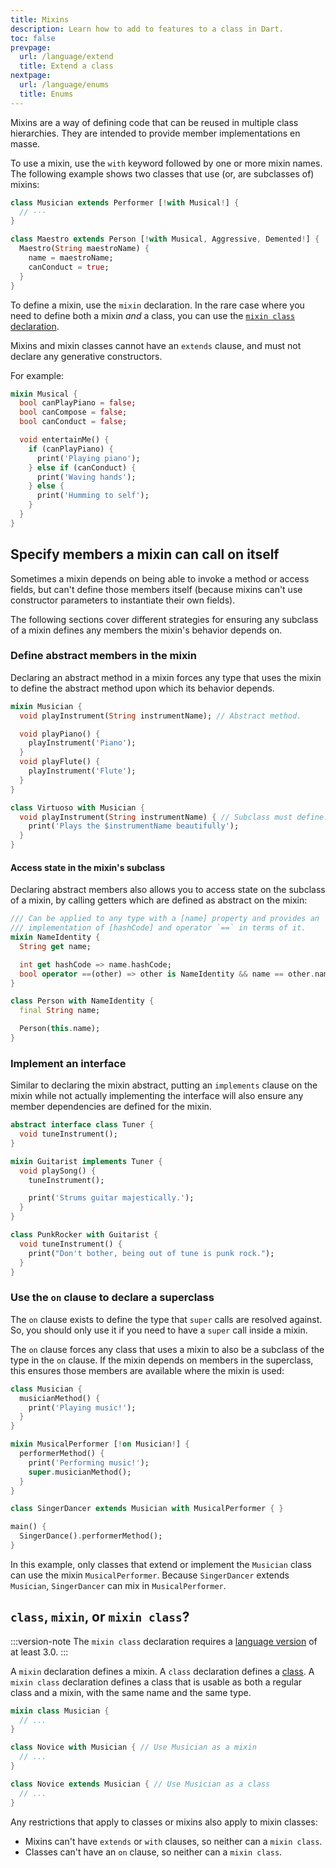 ```yaml
---
title: Mixins
description: Learn how to add to features to a class in Dart.
toc: false
prevpage:
  url: /language/extend
  title: Extend a class
nextpage:
  url: /language/enums
  title: Enums
---
```


<?code-excerpt replace="/ *\/\/\s+ignore_for_file:[^\n]+\n//g; /(^|\n) *\/\/\s+ignore:[^\n]+\n/$1/g; /(\n[^\n]+) *\/\/\s+ignore:[^\n]+\n/$1\n/g; / *\/\/\s+ignore:[^\n]+//g; /([A-Z]\w*)\d\b/$1/g"?>

Mixins are a way of defining code that can be reused in multiple class hierarchies.
They are intended to provide member implementations en masse. 

To use a mixin, use the `with` keyword followed by one or more mixin
names. The following example shows two classes that use (or, are subclasses of)
mixins:

<?code-excerpt "misc/lib/language_tour/classes/orchestra.dart (musician-and-maestro)" replace="/(with.*) \{/[!$1!] {/g"?>
```dart
class Musician extends Performer [!with Musical!] {
  // ···
}

class Maestro extends Person [!with Musical, Aggressive, Demented!] {
  Maestro(String maestroName) {
    name = maestroName;
    canConduct = true;
  }
}
```

To define a mixin, use the `mixin` declaration. 
In the rare case where you need to define both a mixin _and_ a class, you can use
the [`mixin class` declaration](#class-mixin-or-mixin-class).

Mixins and mixin classes cannot have an `extends` clause,
and must not declare any generative constructors.

For example:

<?code-excerpt "misc/lib/language_tour/classes/orchestra.dart (musical)"?>
```dart
mixin Musical {
  bool canPlayPiano = false;
  bool canCompose = false;
  bool canConduct = false;

  void entertainMe() {
    if (canPlayPiano) {
      print('Playing piano');
    } else if (canConduct) {
      print('Waving hands');
    } else {
      print('Humming to self');
    }
  }
}
```

## Specify members a mixin can call on itself

Sometimes a mixin depends on being able to invoke a method or access fields,
but can't define those members itself (because mixins can't use constructor
parameters to instantiate their own fields).

The following sections cover different strategies for ensuring any subclass
of a mixin defines any members the mixin's behavior depends on. 

### Define abstract members in the mixin

Declaring an abstract method in a mixin forces any type that uses
the mixin to define the abstract method upon which its behavior depends. 

```dart
mixin Musician {
  void playInstrument(String instrumentName); // Abstract method.

  void playPiano() {
    playInstrument('Piano');
  }
  void playFlute() {
    playInstrument('Flute');
  }
}

class Virtuoso with Musician { 
  void playInstrument(String instrumentName) { // Subclass must define.
    print('Plays the $instrumentName beautifully');
  }  
} 
```

#### Access state in the mixin's subclass

Declaring abstract members also allows you to access state on the subclass
of a mixin, by calling getters which are defined as abstract on the mixin:

```dart
/// Can be applied to any type with a [name] property and provides an
/// implementation of [hashCode] and operator `==` in terms of it.
mixin NameIdentity {
  String get name;

  int get hashCode => name.hashCode;
  bool operator ==(other) => other is NameIdentity && name == other.name;
}

class Person with NameIdentity {
  final String name;

  Person(this.name);
}
```

### Implement an interface

Similar to declaring the mixin abstract, putting an `implements` clause on the
mixin while not actually implementing the interface will also ensure any member
dependencies are defined for the mixin.

```dart
abstract interface class Tuner {
  void tuneInstrument();
}

mixin Guitarist implements Tuner {
  void playSong() {
    tuneInstrument();

    print('Strums guitar majestically.');
  }
}

class PunkRocker with Guitarist {
  void tuneInstrument() {
    print("Don't bother, being out of tune is punk rock.");
  }
}
```

### Use the `on` clause to declare a superclass

The `on` clause exists to define the type that `super` calls are resolved against.
So, you should only use it if you need to have a `super` call inside a mixin. 

The `on` clause forces any class that uses a mixin to also be a subclass
of the type in the `on` clause.
If the mixin depends on members in the superclass,
this ensures those members are available where the mixin is used:

```dart
class Musician {
  musicianMethod() {
    print('Playing music!');
  }
}

mixin MusicalPerformer [!on Musician!] {
  performerMethod() {
    print('Performing music!');
    super.musicianMethod();
  }
}

class SingerDancer extends Musician with MusicalPerformer { }

main() {
  SingerDance().performerMethod();
}
```

In this example, only classes that extend or implement the `Musician` class
can use the mixin `MusicalPerformer`. Because `SingerDancer` extends `Musician`,
`SingerDancer` can mix in `MusicalPerformer`.

## `class`, `mixin`, or `mixin class`?

:::version-note
The `mixin class` declaration requires a [language version][] of at least 3.0.
:::

A `mixin` declaration defines a mixin. A `class` declaration defines a [class][].
A `mixin class` declaration defines a class that is usable as both a regular class
and a mixin, with the same name and the same type.

```dart
mixin class Musician {
  // ...
}

class Novice with Musician { // Use Musician as a mixin
  // ...
}

class Novice extends Musician { // Use Musician as a class
  // ...
}
```

Any restrictions that apply to classes or mixins also apply to mixin classes:

- Mixins can't have `extends` or `with` clauses, so neither can a `mixin class`.
- Classes can't have an `on` clause, so neither can a `mixin class`.

[language version]: /guides/language/evolution#language-versioning
[class]: /language/classes
[class modifiers]: /language/class-modifiers

